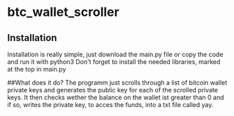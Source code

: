 # btc_wallet_scroller
## Installation
Installation is really simple, just download the main.py file or copy the code and run it with python3
Don't forget to install the needed libraries, marked at the top in main.py

##What does it do?
The programm just scrolls through a list of bitcoin wallet private keys and generates the public key for each of the scrolled private keys.
It then checks wether the balance on the wallet ist greater than 0 and if so, writes the private key, to acces the funds, into a txt file called yay.
